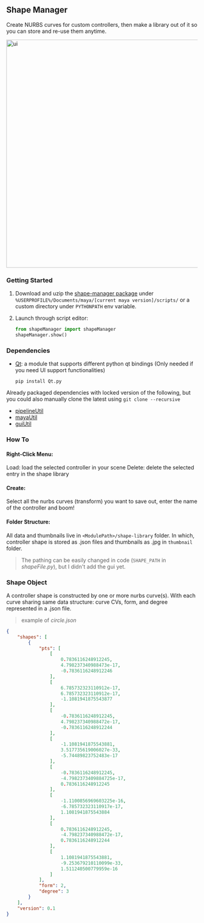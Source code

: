 ## Shape Manager

Create NURBS curves for custom controllers, then make a library out of it so you can
store and re-use them anytime.

<img src="https://i.imgur.com/iydFwTj.png" alt="ui" width=600px>

### Getting Started

1. Download and uzip the [shape-manager package](https://github.com/leixingyu/shapeManager/releases/tag/v.1.0.0) under 
`%USERPROFILE%/Documents/maya/[current maya version]/scripts/` 
or a custom directory under `PYTHONPATH` env variable.


2. Launch through script editor:

    ```python
    from shapeManager import shapeManager
    shapeManager.show()
    ```

### Dependencies

- [Qt](https://github.com/mottosso/Qt.py): a module that supports different
python qt bindings (Only needed if you need UI support functionalities)
    ```
    pip install Qt.py
    ```

Already packaged dependencies with locked version of the following,
but you could also manually clone the latest using `git clone --recursive`


- [pipelineUtil](https://github.com/leixingyu/pipelineUtil)
- [mayaUtil](https://github.com/leixingyu/mayaUtil)
- [guiUtil](https://github.com/leixingyu/guiUtil)


### How To

#### Right-Click Menu:

Load: load the selected controller in your scene
Delete: delete the selected entry in the shape library

#### Create:

Select all the nurbs curves (transform) you want to save out,
enter the name of the controller and boom!

#### Folder Structure:

All data and thumbnails live in `<ModulePath>/shape-library` folder.
In which, controller shape is stored as .json files and thumbnails
as .jpg in `thumbnail` folder.

> The pathing can be easily changed in code (`SHAPE_PATH` in _shapeFile.py_),
> but I didn't add the gui yet.

### Shape Object

A controller shape is constructed by one or more nurbs curve(s).
With each curve sharing same data structure: curve CVs, form, and degree 
represented in a .json file.

> example of _circle.json_
```json
{
    "shapes": [
        {
            "pts": [
                [
                    0.7836116248912245, 
                    4.798237340988473e-17, 
                    -0.7836116248912246
                ], 
                [
                    6.785732323110912e-17, 
                    6.785732323110912e-17, 
                    -1.1081941875543877
                ], 
                [
                    -0.7836116248912245, 
                    4.798237340988472e-17, 
                    -0.7836116248912244
                ], 
                [
                    -1.1081941875543881, 
                    3.517735619006027e-33, 
                    -5.74489823752483e-17
                ], 
                [
                    -0.7836116248912245, 
                    -4.7982373409884725e-17, 
                    0.7836116248912245
                ], 
                [
                    -1.1100856969603225e-16, 
                    -6.785732323110917e-17, 
                    1.1081941875543884
                ], 
                [
                    0.7836116248912245, 
                    -4.798237340988472e-17, 
                    0.7836116248912244
                ], 
                [
                    1.1081941875543881, 
                    -9.253679210110099e-33, 
                    1.511240500779959e-16
                ]
            ], 
            "form": 2, 
            "degree": 3
        }
    ], 
    "version": 0.1
}
```
